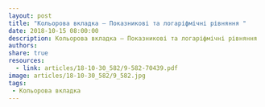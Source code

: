 ```yaml
---
layout: post
title: "Кольорова вкладка — Показникові та логаріфмічні рівняння "
date: 2018-10-15 08:00:00
description: Кольорова вкладка — Показникові та логаріфмічні рівняння
authors:
share: true
resources:
  - link: articles/18-10-30_582/9-582-70439.pdf
image: articles/18-10-30_582/9_582.jpg
tags:
 - Кольорова вкладка
---
```

